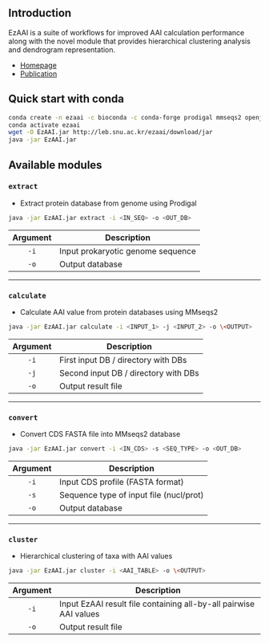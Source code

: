 ## Introduction
EzAAI is a suite of workflows for improved AAI calculation performance along with the novel module that provides hierarchical clustering analysis and dendrogram representation.

 * [Homepage](http://leb.snu.ac.kr/ezaai)
 * [Publication](https://doi.org/10.1007/s12275-021-1154-0)


## Quick start with conda
~~~bash
conda create -n ezaai -c bioconda -c conda-forge prodigal mmseqs2 openjdk=8
conda activate ezaai
wget -O EzAAI.jar http://leb.snu.ac.kr/ezaai/download/jar
java -jar EzAAI.jar
~~~

## Available modules
### `extract`
 * Extract protein database from genome using Prodigal

~~~bash
java -jar EzAAI.jar extract -i <IN_SEQ> -o <OUT_DB>
~~~

|Argument|Description|
|:-:|-----------------|
|`-i`|Input prokaryotic genome sequence|
|`-o`|Output database|

---

### `calculate`	
 * Calculate AAI value from protein databases using MMseqs2

~~~bash
java -jar EzAAI.jar calculate -i <INPUT_1> -j <INPUT_2> -o \<OUTPUT>
~~~

|Argument|Description|
|:-:|-----------------|
|`-i`|First input DB / directory with DBs|
|`-j`|Second input DB / directory with DBs|
|`-o`|Output result file|

---

### `convert`	
 * Convert CDS FASTA file into MMseqs2 database

~~~bash
java -jar EzAAI.jar convert -i <IN_CDS> -s <SEQ_TYPE> -o <OUT_DB>
~~~

|Argument|Description|
|:-:|-----------------|
|`-i`|Input CDS profile (FASTA format)|
|`-s`|Sequence type of input file (nucl/prot)|
|`-o`|Output database|

---

### `cluster`
 * Hierarchical clustering of taxa with AAI values

~~~bash
java -jar EzAAI.jar cluster -i <AAI_TABLE> -o \<OUTPUT>
~~~

|Argument|Description|
|:-:|-----------------|
|`-i`|Input EzAAI result file containing all-by-all pairwise AAI values|
|`-o`|Output result file|

